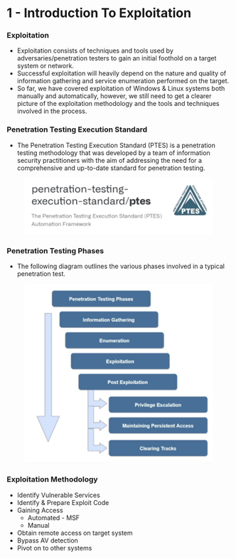 # 1 - Introduction To Exploitation

### **Exploitation**

* Exploitation consists of techniques and tools used by adversaries/penetration testers to gain an initial foothold on a target system or network.
* Successful exploitation will heavily depend on the nature and quality of information gathering and service enumeration performed on the target.
* So far, we have covered exploitation of Windows & Linux systems both manually and automatically, however, we still need to get a clearer picture of the exploitation methodology and the tools and techniques involved in the process.

### **Penetration Testing Execution Standard**

* The Penetration Testing Execution Standard (PTES) is a penetration testing methodology that was developed by a team of information security practitioners with the aim of addressing the need for a comprehensive and up-to-date standard for penetration testing.

<figure><img src="../../.gitbook/assets/image (9) (2) (1).png" alt=""><figcaption></figcaption></figure>

### **Penetration Testing Phases**

* The following diagram outlines the various phases involved in a typical penetration test.

<figure><img src="../../.gitbook/assets/image (10) (1).png" alt=""><figcaption></figcaption></figure>

### **Exploitation Methodology**

* Identify Vulnerable Services
* Identify & Prepare Exploit Code
* Gaining Access
  * Automated - MSF
  * Manual
* Obtain remote access on target system
* Bypass AV detection
* Pivot on to other systems



